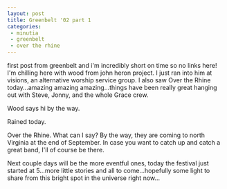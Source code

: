 ```yaml
---
layout: post
title: Greenbelt '02 part 1
categories:
 - minutia
 - greenbelt
 - over the rhine
---
```


first post from greenbelt and i'm incredibly short on time so no links here! I'm chilling here with wood from john heron project. I just ran into him at visions, an alternative worship service group. I also saw Over the Rhine today...amazing amazing amazing...things have been really great hanging out with Steve, Jonny, and the whole Grace crew. 

Wood says hi by the way.

Rained today.

Over the Rhine. What can I say? By the way, they are coming to north Virginia at the end of September. In case you want to catch up and catch a great band, I'll of course be there.

Next couple days will be the more eventful ones, today the festival just started at 5...more little stories and all to come...hopefully some light to share from this bright spot in the universe right now...
